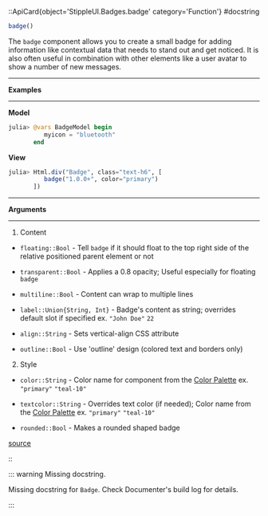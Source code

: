 

::ApiCard{object='StippleUI.Badges.badge' category='Function'}
#docstring



```julia
badge()
```


The `badge` component allows you to create a small badge for adding information like contextual data that needs to stand out and get noticed. It is also often useful in combination with other elements like a user avatar to show a number of new messages.


---


**Examples**


---


**Model**

```julia
julia> @vars BadgeModel begin
          myicon = "bluetooth"
       end
```


**View**

```julia
julia> Html.div("Badge", class="text-h6", [
          badge("1.0.0+", color="primary")
       ])
```



---


**Arguments**


---

1. Content
  - `floating::Bool` - Tell `badge` if it should float to the top right side of the relative positioned parent element or not
    
  - `transparent::Bool` - Applies a 0.8 opacity; Useful especially for floating `badge`
    
  - `multiline::Bool` - Content can wrap to multiple lines
    
  - `label::Union{String, Int}` - Badge&#39;s content as string; overrides default slot if specified ex. `"John Doe"` `22`
    
  - `align::String` - Sets vertical-align CSS attribute
    
  - `outline::Bool` - Use &#39;outline&#39; design (colored text and borders only)
    
  
2. Style
  - `color::String` - Color name for component from the [Color Palette](https://quasar.dev/style/color-palette) ex. `"primary"` `"teal-10"`
    
  - `textcolor::String` - Overrides text color (if needed); Color name from the [Color Palette](https://quasar.dev/style/color-palette) ex. `"primary"` `"teal-10"`
    
  - `rounded::Bool` - Makes a rounded shaped badge
    
  


[source](https://github.com/GenieFramework/StippleUI.jl/blob/v0.24.2/src/Badges.jl#L10-L49)

::

::: warning Missing docstring.

Missing docstring for `Badge`. Check Documenter&#39;s build log for details.

:::
